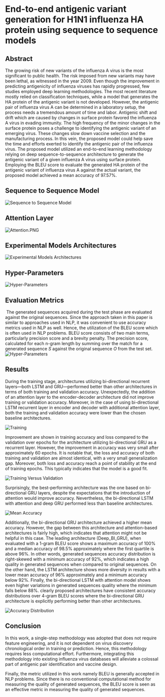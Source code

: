 # End-to-end antigenic variant generation for H1N1 influenza HA protein using sequence to sequence models
## Abstract
The growing risk of new variants of the influenza A virus is the most significant to public health. The risk imposed from new variants may have been lethal, as witnessed in the year 2009. Even though the improvement in predicting antigenicity of influenza viruses has rapidly progressed, few studies employed deep learning methodologies. The most recent literature mostly relied on classification techniques, while a model that generates the HA protein of the antigenic variant is not developed. However, the antigenic pair of influenza virus A can be determined in a laboratory setup, the process needs a tremendous amount of time and labor. Antigenic shift and drift which are caused by changes in surface protein favored the influenza A virus in evading immunity. The high frequency of the minor changes in the surface protein poses a challenge to identifying the antigenic variant of an emerging virus. These changes slow down vaccine selection and the manufacturing process. In this vein, the proposed model could help save the time and efforts exerted to identify the antigenic pair of the influenza virus. The proposed model utilized an end-to-end learning methodology relying on deep sequence-to-sequence architecture to generate the antigenic variant of a given influenza A virus using surface protein. Employing the BLEU score to evaluate the generated HA protein of the antigenic variant of influenza virus A against the actual variant, the proposed model achieved a mean accuracy of 97.57%.

## Sequence to Sequence Model

![Sequence to Sequence Model]( /images/seq_to_seq.PNG "Sequence to Sequence Model") 


## Attention Layer

![Attention.PNG](/images/Attention.PNG "Attention Layer")

## Experimental Models Architectures

![Experimental Models Architectures](/images/Architectures.PNG "Experimental Models Architectures")

## Hyper-Parameters

![Hyper-Parameters](/images/hyper.PNG "Hyper-Parameters")


## Evaluation Metrics
 The generated sequences acquired during the test phase are evaluated against the original sequences. Since the approach taken in this paper is similar to approaches used in NLP, it was convenient to use accuracy metrics used in NLP as well. Hence, the utilization of the BLEU score which is often used in NLP problems. BLEU score consists of two main terms, particularly precision score and a brevity penalty. The precision score, calculated for each n-gram length by summing over the match for a generated sequence _S_ against the original sequence _O_ from the test set.
 
![Hyper-Parameters](/images/BLEU.PNG "Hyper-Parameters")

## Results

During the training stage, architectures utilizing bi-directional recurrent layers—both LSTM and GRU—performed better than other architectures in terms of both training and validation accuracy. Unexpectedly, the addition of an attention layer to the encoder-decoder architecture did not improve training or validation accuracy. Moreover, in the case of using bi-directional LSTM recurrent layer in encoder and decoder with additional attention layer, both the training and validation accuracy were lower than the chosen baseline architectures.

![Training](/images/Train1.PNG "Training")


 Improvement are shown in training accuracy and loss compared to the validation over epochs for the architecture utilizing bi-directional GRU as a recurrent layer. However, the improvement in accuracy was very small after approximately 60 epochs. It is notable that, the loss and accuracy of both training and validation are almost identical, with a very small generalization gap. Moreover, both loss and accuracy reach a point of stability at the end of training epochs. This typically indicates that the model is a good fit.

![Training Versus Validation](/images/Train_valid.PNG "Training Versus Validation")


Surprisingly, the best-performing architecture was the one based on bi-directional GRU layers, despite the expectations that the introduction of attention would improve accuracy. Nevertheless, the bi-directional LSTM with attention and deep GRU performed less than baseline architectures.

![Mean Accuracy](/images/Mean_Accuracy.PNG "Mean Accuracy")

Additionally, the bi-directional GRU architecture achieved a higher mean accuracy. However, the gap between this architecture and attention-based architectures is fairly high, which indicates that attention might not be helpful in this case.
The leading architecture (Deep_BI_GRU), when evaluated with a 1-gram BLEU score shows a maximum accuracy of 100% and a median accuracy of 98.5% approximately where the first quartile is above 96%. In other words, generated sequences accuracy distribution is right-skewed with a minimum accuracy of 92%, which indicates a high quality in generated sequences when compared to original sequences. On the other hand, the LSTM architecture shows more diversity in results with a lower mean accuracy of 96% approximately and a minimum accuracy below 92%. Finally, the bi-directional LSTM with attention model shows even higher variations in generated sequences quality where the minimum falls below 88%. clearly proposed architectures have consistent accuracy distributions over 4-gram BLEU scores where the bi-directional GRU architecture is explicitly performing better than other architectures.

![Accuracy Distribution](/images/Accuracy_Distribution.PNG "Accuracy Distribution")


## Conclusion

In this work, a single-step methodology was adopted that does not require feature engineering, and it is not dependent on virus discovery chronological order in training or prediction. Hence, this methodology requires less computational effort. Furthermore, integrating this methodology into existing influenza virus databases will alleviate a colossal part of antigenic pair identification and vaccine design.

Finally, the metric utilized in this work namely BLEU is generally accepted in NLP problems. Since there is no conventional computational method for measuring the quality of generated sequences, the BLEU score is seen as an effective metric in measuring the quality of generated sequences.